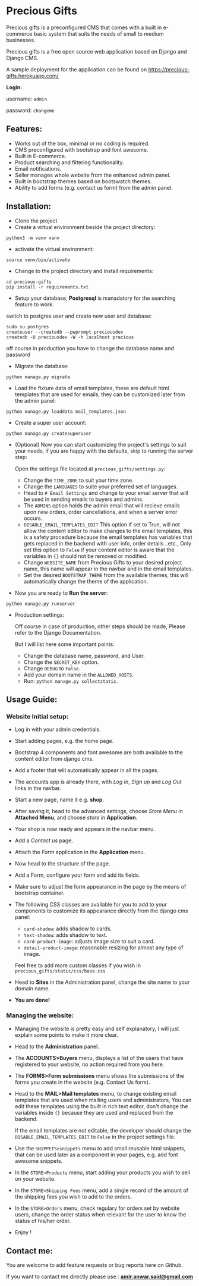 # Precious Gifts
Precious gifts is a preconfigured CMS that comes with a built in e-commerce basic system that suits the needs of small to medium businesses.

Precious gifts is a free open source web application based on Django and Django CMS.

A sample deployment for the application can be found on https://precious-gifts.herokuapp.com/

**Login:**

username: `admin`

password: `changeme`

## Features:
* Works out of the box, minimal or no coding is required.
* CMS preconfigured with bootstrap and font awesome.
* Built in E-commerce.
* Product searching and filtering functionality.
* Email notifications.
* Seller manages whole website from the enhanced admin panel.
* Built in bootstrap themes based on bootswatch themes.
* Ability to add forms (e.g. contact us form) from the admin panel.

## Installation:
* Clone the project
* Create a virtual environment beside the project directory:
```
python3 -m venv venv
```
* activate the virtual environment:
```
source venv/bin/activate
```
* Change to the project directory and install requirements:
```
cd precious-gifts
pip install -r requirements.txt
```
* Setup your database, **Postgresql** is manadatory for the searching feature to work.

switch to postgres user and create new user and database:
```
sudo su postgres
createuser --createdb --pwprompt preciousdev
createdb -U preciousdev -W -h localhost precious
```
off course in production you have to change the database name and password
* Migrate the database:
```
python manage.py migrate
```
* Load the fixture data of email templates, these are default html templates that are used for emails, they can be customized later from the admin panel:
```
python manage.py loaddata mail_templates.json
```
* Create a super user account:
```
python manage.py createsuperuser
```
* (Optional) Now you can start customizing the project's settings to suit your needs, if you are happy with the defaults, skip to running the server step:

    Open the settings file located at `precious_gifts/settings.py`:

    * Change the `TIME_ZONE` to suit your time zone.
    * Change the `LANGUAGES` to suite your preferred set of languages.
    * Head to `# Email Settings` and change to your email server that will be used in sending emails to buyers and admins.
    * The `ADMINS` option holds the admin email that will recieve emails upon new orders, order cancellations, and when a server error occurs.
    * `DISABLE_EMAIL_TEMPLATES_EDIT` This option if set to True, will not allow the content editor to make changes to the email templates, this is a safety procedure because the email templates has variables that gets replaced in the backend with user info, order details ..etc., Only set this option to `False` if your content editor is aware that the variables in `{}` should not be removed or modified.
    * Change `WEBSITE_NAME` from Precious Gifts to your desired project name, this name will appear in the navbar and in the email templates.
    * Set the desired `BOOTSTRAP_THEME` from the available themes, this will automatically change the theme of the application.

* Now you are ready to **Run the server**:
```
python manage.py runserver
```
* Production settings:

    Off course in case of production, other steps should be made, Please refer to the Django Documentation.
    
    But I will list here some important points:
    * Change the database name, password, and User.
    * Change the `SECRET_KEY` option.
    * Change `DEBUG` to `False`.
    * Add your domain name in the `ALLOWED_HOSTS`.
    * Run: `python manage.py collectstatic`.



## Usage Guide:
### Website Initial setup:
* Log in with your admin credentials.
* Start adding pages, e.g. the home page.
* Bootstrap 4 components and font awesome are both available to the content editor from django cms.
* Add a footer that will automatically appear in all the pages.
* The accounts app is already there, with *Log In*, *Sign up* and *Log Out* links in the navbar.
* Start a new page, name it e.g. **shop**.
* After saving it, head to the advanced settings, choose *Store Menu* in **Attached Menu**, and choose *store* in **Application**.
* Your shop is now ready and appears in the navbar menu.
* Add a *Contact us* page.
* Attach the *Form* application in the **Application** menu.
* Now head to the structure of the page.
* Add a Form, configure your form and add its fields.
* Make sure to adjust the form appearance in the page by the means of bootstrap container.
* The following CSS classes are available for you to add to your components to customize its appearance directly from the django cms panel:
    * `card-shadow`: adds shadow to cards.
    * `text-shadow`: adds shadow to text.
    * `card-product-image`: adjusts image size to suit a card.
    * `detail-product-image`: reasonable resizing for almost any type of image. 
    
    Feel free to add more custom classes if you wish in `precious_gifts/static/css/base.css`
* Head to **Sites** in the Administration panel, change the site name to your domain name.
* **You are done!**
### Managing the website:
* Managing the website is pretty easy and self explanatory, I will just explain some points to make it more clear.
* Head to the **Administration** panel.
* The **ACCOUNTS>Buyers** menu, displays a list of the users that have registered to your website, no action required from you here.
* The **FORMS>Form submissions** menu shows the submissions of the forms you create in the website (e.g. Contact Us form).
* Head to the **MAIL>Mail templates** menu, to change existing email templates that are used when mailing users and administrators, You can edit these templates using the built in rich text editor, don't change the variables inside `{}` because they are used and replaced from the backend.

    If the email templates are not editable, the developer should change the `DISABLE_EMAIL_TEMPLATES_EDIT` to `False` in the project settings file.
* Use the `SNIPPETS>snippets` menu to add small reusable html snippets, that can be used later as a component in your pages, e.g. add font awesome snippets.

* In the `STORE>Products` menu, start adding your products you wish to sell on your website.
* In the `STORE>Shipping Fees` menu, add a single record of the amount of the shipping fees you wish to add to the orders.
* In the `STORE>Orders` menu, check regulary for orders set by website users, change the order status when relevant for the user to know the status of his/her order.
* Enjoy !

## Contact me:
You are welcome to add feature requests or bug reports here on Github.

If you want to cantact me directly please use : **amir.anwar.said@gmail.com**

